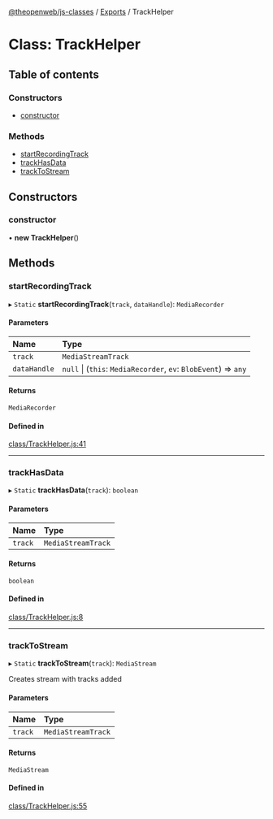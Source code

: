 [@theopenweb/js-classes](../README.md) / [Exports](../modules.md) / TrackHelper

# Class: TrackHelper

## Table of contents

### Constructors

- [constructor](TrackHelper.md#constructor)

### Methods

- [startRecordingTrack](TrackHelper.md#startrecordingtrack)
- [trackHasData](TrackHelper.md#trackhasdata)
- [trackToStream](TrackHelper.md#tracktostream)

## Constructors

### constructor

• **new TrackHelper**()

## Methods

### startRecordingTrack

▸ `Static` **startRecordingTrack**(`track`, `dataHandle`): `MediaRecorder`

#### Parameters

| Name | Type |
| :------ | :------ |
| `track` | `MediaStreamTrack` |
| `dataHandle` | ``null`` \| (`this`: `MediaRecorder`, `ev`: `BlobEvent`) => `any` |

#### Returns

`MediaRecorder`

#### Defined in

[class/TrackHelper.js:41](https://github.com/theopenwebjp/js-classes/blob/3f0dc33/class/TrackHelper.js#L41)

___

### trackHasData

▸ `Static` **trackHasData**(`track`): `boolean`

#### Parameters

| Name | Type |
| :------ | :------ |
| `track` | `MediaStreamTrack` |

#### Returns

`boolean`

#### Defined in

[class/TrackHelper.js:8](https://github.com/theopenwebjp/js-classes/blob/3f0dc33/class/TrackHelper.js#L8)

___

### trackToStream

▸ `Static` **trackToStream**(`track`): `MediaStream`

Creates stream with tracks added

#### Parameters

| Name | Type |
| :------ | :------ |
| `track` | `MediaStreamTrack` |

#### Returns

`MediaStream`

#### Defined in

[class/TrackHelper.js:55](https://github.com/theopenwebjp/js-classes/blob/3f0dc33/class/TrackHelper.js#L55)
